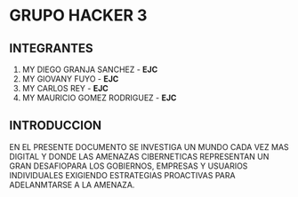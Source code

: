 # GRUPO HACKER 3
## INTEGRANTES
1. MY DIEGO GRANJA SANCHEZ - **EJC**
2. MY GIOVANY FUYO - **EJC**
3. MY CARLOS REY - **EJC**
4. MY MAURICIO GOMEZ RODRIGUEZ - **EJC**
## INTRODUCCION
EN EL PRESENTE DOCUMENTO SE INVESTIGA UN MUNDO CADA VEZ MAS DIGITAL Y DONDE LAS AMENAZAS CIBERNETICAS REPRESENTAN UN GRAN DESAFIOPARA LOS GOBIERNOS, EMPRESAS  Y USUARIOS INDIVIDUALES EXIGIENDO ESTRATEGIAS PROACTIVAS PARA ADELANMTARSE A LA AMENAZA.   
